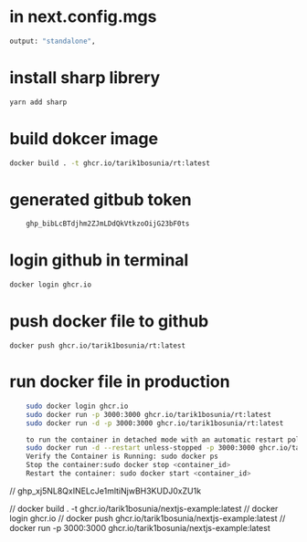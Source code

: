 # in next.config.mgs
```sh
output: "standalone",
```

# install sharp librery
```sh
yarn add sharp
```

# build dokcer image
```sh
docker build . -t ghcr.io/tarik1bosunia/rt:latest
```

# generated gitbub token
```sh
    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
```

# login github in terminal
```sh
docker login ghcr.io
```

# push docker file to github
```
docker push ghcr.io/tarik1bosunia/rt:latest
```

# run docker file in production 
```sh
    sudo docker login ghcr.io
    sudo docker run -p 3000:3000 ghcr.io/tarik1bosunia/rt:latest
    sudo docker run -d -p 3000:3000 ghcr.io/tarik1bosunia/rt:latest

    to run the container in detached mode with an automatic restart policy:
    sudo docker run -d --restart unless-stopped -p 3000:3000 ghcr.io/tarik1bosunia/rt:latest
    Verify the Container is Running: sudo docker ps
    Stop the container:sudo docker stop <container_id>
    Restart the container: sudo docker start <container_id>
```

// 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

// docker build . -t ghcr.io/tarik1bosunia/nextjs-example:latest
// docker login ghcr.io
// docker push ghcr.io/tarik1bosunia/nextjs-example:latest
// docker run -p 3000:3000 ghcr.io/tarik1bosunia/nextjs-example:latest


